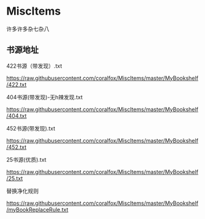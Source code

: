 # MiscItems
许多许多杂七杂八



## 书源地址

422书源（带发现）.txt

https://raw.githubusercontent.com/coralfox/MiscItems/master/MyBookshelf/422.txt



404书源(带发现)-无h辣发现.txt

https://raw.githubusercontent.com/coralfox/MiscItems/master/MyBookshelf/404.txt



452书源(带发现).txt

https://raw.githubusercontent.com/coralfox/MiscItems/master/MyBookshelf/452.txt

25书源(优质).txt

https://raw.githubusercontent.com/coralfox/MiscItems/master/MyBookshelf/25.txt



替换净化规则

https://raw.githubusercontent.com/coralfox/MiscItems/master/MyBookshelf/myBookReplaceRule.txt